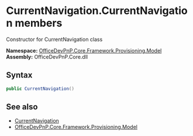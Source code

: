 # CurrentNavigation.CurrentNavigation members 
 Constructor for CurrentNavigation class   

**Namespace:** [OfficeDevPnP.Core.Framework.Provisioning.Model](OfficeDevPnP.Core.Framework.Provisioning.Model.md)  
**Assembly:** OfficeDevPnP.Core.dll  
## Syntax
```C#
public CurrentNavigation()
```
## See also
- [CurrentNavigation](OfficeDevPnP.Core.Framework.Provisioning.Model.CurrentNavigation.md)
- [OfficeDevPnP.Core.Framework.Provisioning.Model](OfficeDevPnP.Core.Framework.Provisioning.Model.md)
